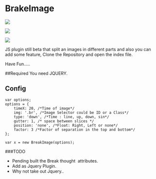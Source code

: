 # BrakeImage
![](http://www.elephantthinker.com/breakeimage/1.png)

![](http://www.elephantthinker.com/breakeimage/2.png)

![](http://www.elephantthinker.com/breakeimage/3.png)

JS plugin still beta that split an images in different parts and also you can add some feature,
Clone the Repository and open the index file.

Have Fun..... 


##Required
You need JQUERY.


## Config
    var options;
    options = {
        timeX: 20, /*Time of image*/
        img: '.br', /*Image Selector could be ID or a Class*/
        type: 'down', /*Time : line, up, down, sin*/
        gutter: 1, /* space between slices */
        position: 'none', /*Float: Right, Left or none*/
        factor: 3 /*Factor of separation in the top and bottom*/
    };

    var x = new BreakImage(options);


###TODO

* Pending built the Break thought <img> attributes.
* Add as Jquery Plugin.
* Why not take out Jquery..






















